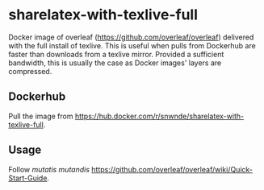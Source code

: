 # sharelatex-with-texlive-full
Docker image of overleaf (https://github.com/overleaf/overleaf) delivered with the full install of texlive.
This is useful when pulls from Dockerhub are faster than downloads from a texlive mirror. Provided a sufficient bandwidth,
this is usually the case as Docker images' layers are compressed.

## Dockerhub
Pull the image from https://hub.docker.com/r/snwnde/sharelatex-with-texlive-full.

## Usage
Follow _mutatis mutandis_ https://github.com/overleaf/overleaf/wiki/Quick-Start-Guide. 

